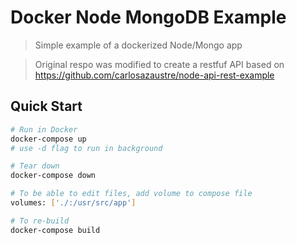 # Docker Node MongoDB Example

> Simple example of a dockerized Node/Mongo app

> Original respo was modified to create a restfuf API based on https://github.com/carlosazaustre/node-api-rest-example

## Quick Start

```bash
# Run in Docker
docker-compose up
# use -d flag to run in background

# Tear down
docker-compose down

# To be able to edit files, add volume to compose file
volumes: ['./:/usr/src/app']

# To re-build
docker-compose build
```
